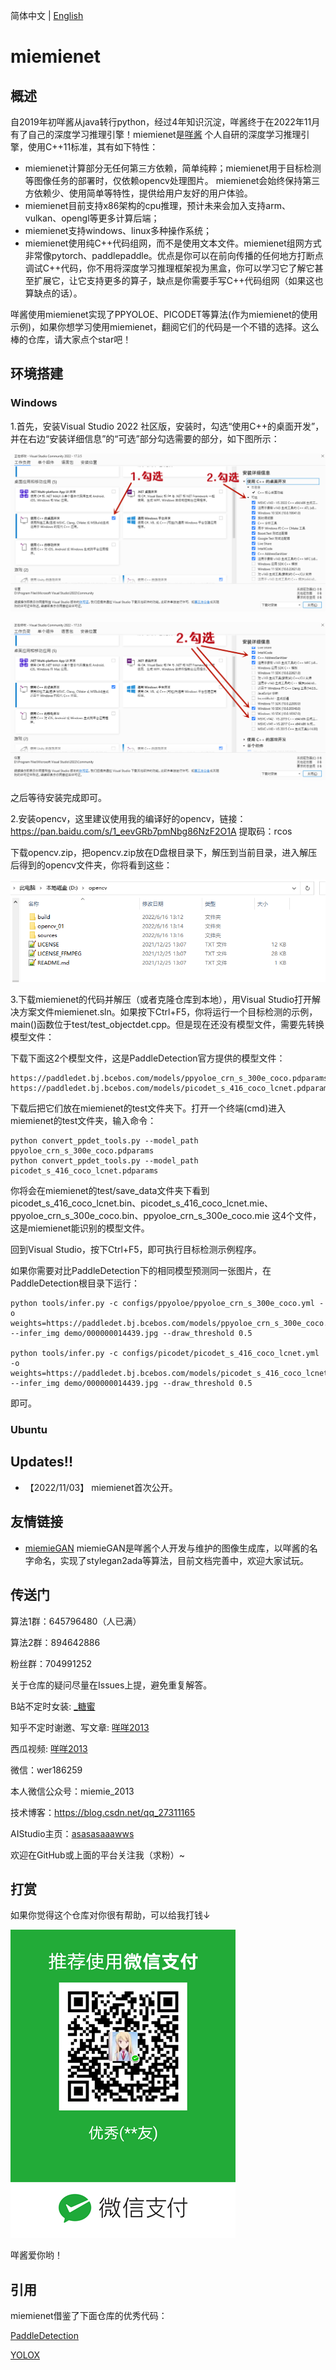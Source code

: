 简体中文 | [English](README_en.md)

# miemienet

## 概述
自2019年初咩酱从java转行python，经过4年知识沉淀，咩酱终于在2022年11月有了自己的深度学习推理引擎！miemienet是[咩酱](https://github.com/miemie2013) 个人自研的深度学习推理引擎，使用C++11标准，其有如下特性：

- miemienet计算部分无任何第三方依赖，简单纯粹；miemienet用于目标检测等图像任务的部署时，仅依赖opencv处理图片。 miemienet会始终保持第三方依赖少、使用简单等特性，提供给用户友好的用户体验。
- miemienet目前支持x86架构的cpu推理，预计未来会加入支持arm、vulkan、opengl等更多计算后端；
- miemienet支持windows、linux多种操作系统；
- miemienet使用纯C++代码组网，而不是使用文本文件。miemienet组网方式非常像pytorch、paddlepaddle。优点是你可以在前向传播的任何地方打断点调试C++代码，你不用将深度学习推理框架视为黑盒，你可以学习它了解它甚至扩展它，让它支持更多的算子，缺点是你需要手写C++代码组网（如果这也算缺点的话）。

咩酱使用miemienet实现了PPYOLOE、PICODET等算法(作为miemienet的使用示例)，如果你想学习使用miemienet，翻阅它们的代码是一个不错的选择。这么棒的仓库，请大家点个star吧！

## 环境搭建

### Windows

1.首先，安装Visual Studio 2022 社区版，安装时，勾选“使用C++的桌面开发”，并在右边“安装详细信息”的“可选”部分勾选需要的部分，如下图所示：

![Example 0](docs/images/vs2022_install_001.png)

![Example 0](docs/images/vs2022_install_002.png)

之后等待安装完成即可。

2.安装opencv，这里建议使用我的编译好的opencv，链接：https://pan.baidu.com/s/1_eevGRb7pmNbg86NzF2O1A 
提取码：rcos

下载opencv.zip，把opencv.zip放在D盘根目录下，解压到当前目录，进入解压后得到的opencv文件夹，你将看到这些：

![Example 0](docs/images/opencv.png)

3.下载miemienet的代码并解压（或者克隆仓库到本地），用Visual Studio打开解决方案文件miemienet.sln。如果按下Ctrl+F5，你将运行一个目标检测的示例，main()函数位于test/test_objectdet.cpp。但是现在还没有模型文件，需要先转换模型文件：

下载下面这2个模型文件，这是PaddleDetection官方提供的模型文件：
```
https://paddledet.bj.bcebos.com/models/ppyoloe_crn_s_300e_coco.pdparams
https://paddledet.bj.bcebos.com/models/picodet_s_416_coco_lcnet.pdparams
```

下载后把它们放在miemienet的test文件夹下。打开一个终端(cmd)进入miemienet的test文件夹，输入命令：

```
python convert_ppdet_tools.py --model_path ppyoloe_crn_s_300e_coco.pdparams
python convert_ppdet_tools.py --model_path picodet_s_416_coco_lcnet.pdparams
```

你将会在miemienet的test/save_data文件夹下看到picodet_s_416_coco_lcnet.bin、picodet_s_416_coco_lcnet.mie、ppyoloe_crn_s_300e_coco.bin、ppyoloe_crn_s_300e_coco.mie 这4个文件，这是miemienet能识别的模型文件。

回到Visual Studio，按下Ctrl+F5，即可执行目标检测示例程序。

如果你需要对比PaddleDetection下的相同模型预测同一张图片，在PaddleDetection根目录下运行：
```
python tools/infer.py -c configs/ppyoloe/ppyoloe_crn_s_300e_coco.yml -o weights=https://paddledet.bj.bcebos.com/models/ppyoloe_crn_s_300e_coco.pdparams --infer_img demo/000000014439.jpg --draw_threshold 0.5

python tools/infer.py -c configs/picodet/picodet_s_416_coco_lcnet.yml -o weights=https://paddledet.bj.bcebos.com/models/picodet_s_416_coco_lcnet.pdparams --infer_img demo/000000014439.jpg --draw_threshold 0.5

```
即可。

### Ubuntu


## Updates!!
* 【2022/11/03】 miemienet首次公开。



## 友情链接

- [miemieGAN](https://github.com/miemie2013/miemieGAN) miemieGAN是咩酱个人开发与维护的图像生成库，以咩酱的名字命名，实现了stylegan2ada等算法，目前文档完善中，欢迎大家试玩。


## 传送门

算法1群：645796480（人已满） 

算法2群：894642886 

粉丝群：704991252

关于仓库的疑问尽量在Issues上提，避免重复解答。

B站不定时女装: [_糖蜜](https://space.bilibili.com/646843384)

知乎不定时谢邀、写文章: [咩咩2013](https://www.zhihu.com/people/mie-mie-2013)

西瓜视频: [咩咩2013](https://www.ixigua.com/home/2088721227199148/?list_entrance=search)

微信：wer186259

本人微信公众号：miemie_2013

技术博客：https://blog.csdn.net/qq_27311165

AIStudio主页：[asasasaaawws](https://aistudio.baidu.com/aistudio/personalcenter/thirdview/165135)

欢迎在GitHub或上面的平台关注我（求粉）~


## 打赏

如果你觉得这个仓库对你很有帮助，可以给我打钱↓

![Example 0](weixin/sk.png)

咩酱爱你哟！


## 引用

miemienet借鉴了下面仓库的优秀代码：

[PaddleDetection](https://github.com/PaddlePaddle/PaddleDetection)

[YOLOX](https://github.com/Megvii-BaseDetection/YOLOX)



